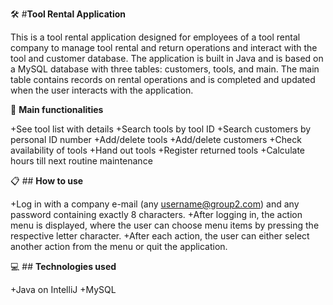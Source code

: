 :hammer_and_wrench: 
#**Tool Rental Application**

This is a tool rental application designed for employees of a tool rental company to manage tool rental and return operations and interact with the tool and customer database. The application is built in Java and is based on a MySQL database with three tables: customers, tools, and main. The main table contains records on rental operations and is completed and updated when the user interacts with the application.

:scroll:  **Main functionalities**

+See tool list with details
+Search tools by tool ID
+Search customers by personal ID number
+Add/delete tools
+Add/delete customers
+Check availability of tools
+Hand out tools
+Register returned tools
+Calculate hours till next routine maintenance

:clipboard: ## **How to use**

+Log in with a company e-mail (any username@group2.com) and any password containing exactly 8 characters.
+After logging in, the action menu is displayed, where the user can choose menu items by pressing the respective letter character.
+After each action, the user can either select another action from the menu or quit the application.

:computer: ## **Technologies used**

+Java on IntelliJ
+MySQL
